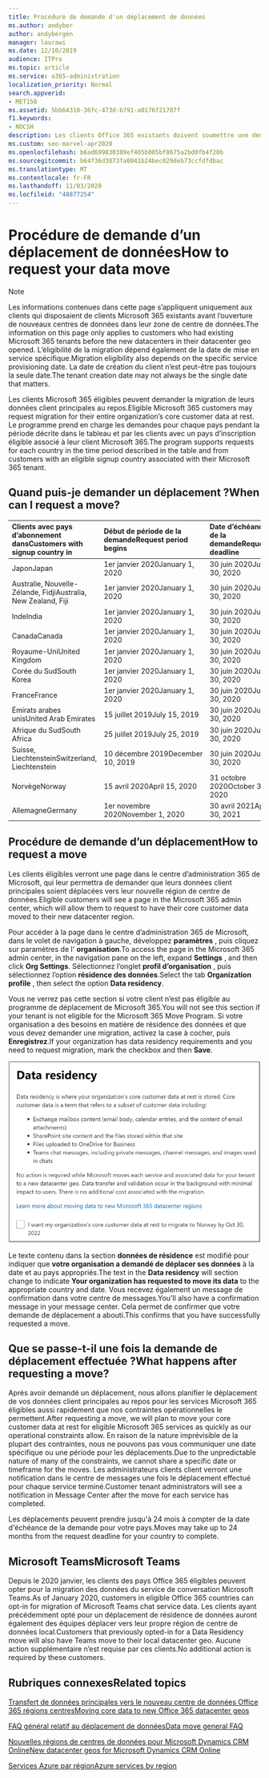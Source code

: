 ```yaml
---
title: Procédure de demande d'un déplacement de données
ms.author: andyber
author: andybergen
manager: laurawi
ms.date: 12/10/2019
audience: ITPro
ms.topic: article
ms.service: o365-administration
localization_priority: Normal
search.appverid:
- MET150
ms.assetid: 5bb64310-36fc-473d-b791-a0176f21707f
f1.keywords:
- NOCSH
description: Les clients Office 365 existants doivent soumettre une demande avant la date d’échéance de leur pays pour que leurs données Microsoft 365 services soient déplacées vers leur nouvelle région géographique.
ms.custom: seo-marvel-apr2020
ms.openlocfilehash: b6ad699830389ef405b005bf8675a2bd0fb4f20b
ms.sourcegitcommit: b64f36d3873fa0041b24bec029deb73ccfdfdbac
ms.translationtype: MT
ms.contentlocale: fr-FR
ms.lasthandoff: 11/03/2020
ms.locfileid: "48877254"
---
```

# <a name="how-to-request-your-data-move"></a><span data-ttu-id="dabf2-103">Procédure de demande d’un déplacement de données</span><span class="sxs-lookup"><span data-stu-id="dabf2-103">How to request your data move</span></span>

> [!NOTE]
> <span data-ttu-id="dabf2-104">Les informations contenues dans cette page s’appliquent uniquement aux clients qui disposaient de clients Microsoft 365 existants avant l’ouverture de nouveaux centres de données dans leur zone de centre de données.</span><span class="sxs-lookup"><span data-stu-id="dabf2-104">The information on this page only applies to customers who had existing Microsoft 365 tenants before the new datacenters in their datacenter geo opened.</span></span> <span data-ttu-id="dabf2-105">L’éligibilité de la migration dépend également de la date de mise en service spécifique.</span><span class="sxs-lookup"><span data-stu-id="dabf2-105">Migration eligibility also depends on the specific service provisioning date.</span></span>  <span data-ttu-id="dabf2-106">La date de création du client n’est peut-être pas toujours la seule date.</span><span class="sxs-lookup"><span data-stu-id="dabf2-106">The tenant creation date may not always be the single date that matters.</span></span>
  
<span data-ttu-id="dabf2-107">Les clients Microsoft 365 éligibles peuvent demander la migration de leurs données client principales au repos.</span><span class="sxs-lookup"><span data-stu-id="dabf2-107">Eligible Microsoft 365 customers may request migration for their entire organization’s core customer data at rest.</span></span>  <span data-ttu-id="dabf2-108">Le programme prend en charge les demandes pour chaque pays pendant la période décrite dans le tableau et par les clients avec un pays d’inscription éligible associé à leur client Microsoft 365.</span><span class="sxs-lookup"><span data-stu-id="dabf2-108">The program supports requests for each country in the time period described in the table and from customers with an eligible signup country associated with their Microsoft 365 tenant.</span></span>
  
## <a name="when-can-i-request-a-move"></a><span data-ttu-id="dabf2-109">Quand puis-je demander un déplacement ?</span><span class="sxs-lookup"><span data-stu-id="dabf2-109">When can I request a move?</span></span>

| <span data-ttu-id="dabf2-110">Clients avec pays d’abonnement dans</span><span class="sxs-lookup"><span data-stu-id="dabf2-110">Customers with signup country in</span></span> | <span data-ttu-id="dabf2-111">Début de période de la demande</span><span class="sxs-lookup"><span data-stu-id="dabf2-111">Request period begins</span></span> | <span data-ttu-id="dabf2-112">Date d’échéance de la demande</span><span class="sxs-lookup"><span data-stu-id="dabf2-112">Request deadline</span></span> |
|:-----|:-----|:-----|
|<span data-ttu-id="dabf2-113">Japon</span><span class="sxs-lookup"><span data-stu-id="dabf2-113">Japan</span></span>  <br/> |<span data-ttu-id="dabf2-114">1er janvier 2020</span><span class="sxs-lookup"><span data-stu-id="dabf2-114">January 1, 2020</span></span>  <br/> |<span data-ttu-id="dabf2-115">30 juin 2020</span><span class="sxs-lookup"><span data-stu-id="dabf2-115">June 30, 2020</span></span>  <br/> |
|<span data-ttu-id="dabf2-116">Australie, Nouvelle-Zélande, Fidji</span><span class="sxs-lookup"><span data-stu-id="dabf2-116">Australia, New Zealand, Fiji</span></span>  <br/> |<span data-ttu-id="dabf2-117">1er janvier 2020</span><span class="sxs-lookup"><span data-stu-id="dabf2-117">January 1, 2020</span></span>  <br/> |<span data-ttu-id="dabf2-118">30 juin 2020</span><span class="sxs-lookup"><span data-stu-id="dabf2-118">June 30, 2020</span></span>  <br/> |
|<span data-ttu-id="dabf2-119">Inde</span><span class="sxs-lookup"><span data-stu-id="dabf2-119">India</span></span>  <br/> |<span data-ttu-id="dabf2-120">1er janvier 2020</span><span class="sxs-lookup"><span data-stu-id="dabf2-120">January 1, 2020</span></span>  <br/> |<span data-ttu-id="dabf2-121">30 juin 2020</span><span class="sxs-lookup"><span data-stu-id="dabf2-121">June 30, 2020</span></span>  <br/> |
|<span data-ttu-id="dabf2-122">Canada</span><span class="sxs-lookup"><span data-stu-id="dabf2-122">Canada</span></span>  <br/> |<span data-ttu-id="dabf2-123">1er janvier 2020</span><span class="sxs-lookup"><span data-stu-id="dabf2-123">January 1, 2020</span></span>  <br/> |<span data-ttu-id="dabf2-124">30 juin 2020</span><span class="sxs-lookup"><span data-stu-id="dabf2-124">June 30, 2020</span></span>  <br/> |
|<span data-ttu-id="dabf2-125">Royaume-Uni</span><span class="sxs-lookup"><span data-stu-id="dabf2-125">United Kingdom</span></span>  <br/> |<span data-ttu-id="dabf2-126">1er janvier 2020</span><span class="sxs-lookup"><span data-stu-id="dabf2-126">January 1, 2020</span></span>  <br/> |<span data-ttu-id="dabf2-127">30 juin 2020</span><span class="sxs-lookup"><span data-stu-id="dabf2-127">June 30, 2020</span></span>  <br/> |
|<span data-ttu-id="dabf2-128">Corée du Sud</span><span class="sxs-lookup"><span data-stu-id="dabf2-128">South Korea</span></span>  <br/> |<span data-ttu-id="dabf2-129">1er janvier 2020</span><span class="sxs-lookup"><span data-stu-id="dabf2-129">January 1, 2020</span></span>  <br/> |<span data-ttu-id="dabf2-130">30 juin 2020</span><span class="sxs-lookup"><span data-stu-id="dabf2-130">June 30, 2020</span></span>  <br/> |
|<span data-ttu-id="dabf2-131">France</span><span class="sxs-lookup"><span data-stu-id="dabf2-131">France</span></span>  <br/> |<span data-ttu-id="dabf2-132">1er janvier 2020</span><span class="sxs-lookup"><span data-stu-id="dabf2-132">January 1, 2020</span></span>  <br/> |<span data-ttu-id="dabf2-133">30 juin 2020</span><span class="sxs-lookup"><span data-stu-id="dabf2-133">June 30, 2020</span></span>  <br/> |
|<span data-ttu-id="dabf2-134">Émirats arabes unis</span><span class="sxs-lookup"><span data-stu-id="dabf2-134">United Arab Emirates</span></span>  <br/> |<span data-ttu-id="dabf2-135">15 juillet 2019</span><span class="sxs-lookup"><span data-stu-id="dabf2-135">July 15, 2019</span></span>  <br/> |<span data-ttu-id="dabf2-136">30 juin 2020</span><span class="sxs-lookup"><span data-stu-id="dabf2-136">June 30, 2020</span></span>  <br/> |
|<span data-ttu-id="dabf2-137">Afrique du Sud</span><span class="sxs-lookup"><span data-stu-id="dabf2-137">South Africa</span></span>  <br/> |<span data-ttu-id="dabf2-138">25 juillet 2019</span><span class="sxs-lookup"><span data-stu-id="dabf2-138">July 25, 2019</span></span>  <br/> |<span data-ttu-id="dabf2-139">30 juin 2020</span><span class="sxs-lookup"><span data-stu-id="dabf2-139">June 30, 2020</span></span>  <br/> |
|<span data-ttu-id="dabf2-140">Suisse, Liechtenstein</span><span class="sxs-lookup"><span data-stu-id="dabf2-140">Switzerland, Liechtenstein</span></span>  <br/> |<span data-ttu-id="dabf2-141">10 décembre 2019</span><span class="sxs-lookup"><span data-stu-id="dabf2-141">December 10, 2019</span></span>  <br/> |<span data-ttu-id="dabf2-142">30 juin 2020</span><span class="sxs-lookup"><span data-stu-id="dabf2-142">June 30, 2020</span></span>  <br/> |
|<span data-ttu-id="dabf2-143">Norvège</span><span class="sxs-lookup"><span data-stu-id="dabf2-143">Norway</span></span>  <br/> |<span data-ttu-id="dabf2-144">15 avril 2020</span><span class="sxs-lookup"><span data-stu-id="dabf2-144">April 15, 2020</span></span>  <br/> |<span data-ttu-id="dabf2-145">31 octobre 2020</span><span class="sxs-lookup"><span data-stu-id="dabf2-145">October 31, 2020</span></span>  <br/> |
|<span data-ttu-id="dabf2-146">Allemagne</span><span class="sxs-lookup"><span data-stu-id="dabf2-146">Germany</span></span>  <br/> |<span data-ttu-id="dabf2-147">1er novembre 2020</span><span class="sxs-lookup"><span data-stu-id="dabf2-147">November 1, 2020</span></span>  <br/> |<span data-ttu-id="dabf2-148">30 avril 2021</span><span class="sxs-lookup"><span data-stu-id="dabf2-148">April 30, 2021</span></span>  <br/> |

## <a name="how-to-request-a-move"></a><span data-ttu-id="dabf2-149">Procédure de demande d’un déplacement</span><span class="sxs-lookup"><span data-stu-id="dabf2-149">How to request a move</span></span>

<span data-ttu-id="dabf2-150">Les clients éligibles verront une page dans le centre d’administration 365 de Microsoft, qui leur permettra de demander que leurs données client principales soient déplacées vers leur nouvelle région de centre de données.</span><span class="sxs-lookup"><span data-stu-id="dabf2-150">Eligible customers will see a page in the Microsoft 365 admin center, which will allow them to request to have their core customer data moved to their new datacenter region.</span></span>  
  
<span data-ttu-id="dabf2-151">Pour accéder à la page dans le centre d’administration 365 de Microsoft, dans le volet de navigation à gauche, développez **paramètres** , puis cliquez sur paramètres de l' **organisation**.</span><span class="sxs-lookup"><span data-stu-id="dabf2-151">To access the page in the Microsoft 365 admin center, in the navigation pane on the left, expand **Settings** , and then click **Org Settings**.</span></span>
<span data-ttu-id="dabf2-152">Sélectionnez l’onglet **profil d’organisation** , puis sélectionnez l’option **résidence des données**.</span><span class="sxs-lookup"><span data-stu-id="dabf2-152">Select the tab **Organization profile** , then select the option **Data residency**.</span></span>
  
<span data-ttu-id="dabf2-153">Vous ne verrez pas cette section si votre client n’est pas éligible au programme de déplacement de Microsoft 365.</span><span class="sxs-lookup"><span data-stu-id="dabf2-153">You will not see this section if your tenant is not eligible for the Microsoft 365 Move Program.</span></span>  <span data-ttu-id="dabf2-154">Si votre organisation a des besoins en matière de résidence des données et que vous devez demander une migration, activez la case à cocher, puis **Enregistrez**.</span><span class="sxs-lookup"><span data-stu-id="dabf2-154">If your organization has data residency requirements and you need to request migration, mark the checkbox and then **Save**.</span></span>
  
![Écran de l'action d'abonnement dans le centre de données](../media/dataresidencyflyoutae.jpg)
  
<span data-ttu-id="dabf2-156">Le texte contenu dans la section **données de résidence** est modifié pour indiquer que **votre organisation a demandé de déplacer ses données** à la date et au pays appropriés.</span><span class="sxs-lookup"><span data-stu-id="dabf2-156">The text in the **Data residency** will section change to indicate **Your organization has requested to move its data** to the appropriate country and date.</span></span> <span data-ttu-id="dabf2-157">Vous recevez également un message de confirmation dans votre centre de messages.</span><span class="sxs-lookup"><span data-stu-id="dabf2-157">You'll also have a confirmation message in your message center.</span></span> <span data-ttu-id="dabf2-158">Cela permet de confirmer que votre demande de déplacement a abouti.</span><span class="sxs-lookup"><span data-stu-id="dabf2-158">This confirms that you have successfully requested a move.</span></span> 
  
## <a name="what-happens-after-requesting-a-move"></a><span data-ttu-id="dabf2-159">Que se passe-t-il une fois la demande de déplacement effectuée ?</span><span class="sxs-lookup"><span data-stu-id="dabf2-159">What happens after requesting a move?</span></span>

<span data-ttu-id="dabf2-160">Après avoir demandé un déplacement, nous allons planifier le déplacement de vos données client principales au repos pour les services Microsoft 365 éligibles aussi rapidement que nos contraintes opérationnelles le permettent.</span><span class="sxs-lookup"><span data-stu-id="dabf2-160">After requesting a move, we will plan to move your core customer data at rest for eligible Microsoft 365 services as quickly as our operational constraints allow.</span></span> <span data-ttu-id="dabf2-161">En raison de la nature imprévisible de la plupart des contraintes, nous ne pouvons pas vous communiquer une date spécifique ou une période pour les déplacements.</span><span class="sxs-lookup"><span data-stu-id="dabf2-161">Due to the unpredictable nature of many of the constraints, we cannot share a specific date or timeframe for the moves.</span></span> <span data-ttu-id="dabf2-162">Les administrateurs clients client verront une notification dans le centre de messages une fois le déplacement effectué pour chaque service terminé.</span><span class="sxs-lookup"><span data-stu-id="dabf2-162">Customer tenant administrators will see a notification in Message Center after the move for each service has completed.</span></span>
  
<span data-ttu-id="dabf2-163">Les déplacements peuvent prendre jusqu'à 24 mois à compter de la date d'échéance de la demande pour votre pays.</span><span class="sxs-lookup"><span data-stu-id="dabf2-163">Moves may take up to 24 months from the request deadline for your country to complete.</span></span>
  
## <a name="microsoft-teams"></a><span data-ttu-id="dabf2-164">Microsoft Teams</span><span class="sxs-lookup"><span data-stu-id="dabf2-164">Microsoft Teams</span></span>

<span data-ttu-id="dabf2-165">Depuis le 2020 janvier, les clients des pays Office 365 éligibles peuvent opter pour la migration des données du service de conversation Microsoft Teams.</span><span class="sxs-lookup"><span data-stu-id="dabf2-165">As of January 2020, customers in eligible Office 365 countries can opt-in for migration of Microsoft Teams chat service data.</span></span>  <span data-ttu-id="dabf2-166">Les clients ayant précédemment opté pour un déplacement de résidence de données auront également des équipes déplacer vers leur propre région de centre de données local.</span><span class="sxs-lookup"><span data-stu-id="dabf2-166">Customers that previously opted-in for a Data Residency move will also have Teams move to their local datacenter geo.</span></span>  <span data-ttu-id="dabf2-167">Aucune action supplémentaire n’est requise par ces clients.</span><span class="sxs-lookup"><span data-stu-id="dabf2-167">No additional action is required by these customers.</span></span>

## <a name="related-topics"></a><span data-ttu-id="dabf2-168">Rubriques connexes</span><span class="sxs-lookup"><span data-stu-id="dabf2-168">Related topics</span></span>

[<span data-ttu-id="dabf2-169">Transfert de données principales vers le nouveau centre de données Office 365 régions centres</span><span class="sxs-lookup"><span data-stu-id="dabf2-169">Moving core data to new Office 365 datacenter geos</span></span>](moving-data-to-new-datacenter-geos.md)

[<span data-ttu-id="dabf2-170">FAQ général relatif au déplacement de données</span><span class="sxs-lookup"><span data-stu-id="dabf2-170">Data move general FAQ</span></span>](data-move-faq.md)

[<span data-ttu-id="dabf2-171">Nouvelles régions de centres de données pour Microsoft Dynamics CRM Online</span><span class="sxs-lookup"><span data-stu-id="dabf2-171">New datacenter geos for Microsoft Dynamics CRM Online</span></span>](https://go.microsoft.com/fwlink/p/?Linkid=615924)
  
[<span data-ttu-id="dabf2-172">Services Azure par région</span><span class="sxs-lookup"><span data-stu-id="dabf2-172">Azure services by region</span></span>](https://azure.microsoft.com/regions/)
  

